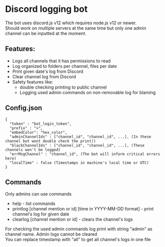 # Discord logging bot
The bot uses discord.js v12 which requires node.js v12 or newer.\
Should work on multiple servers at the same time but only one admin channel can be inputted at the moment.

## Features:
- Logs all channels that it has permissions to read
- Log organized to folders per channel, files per date
- Print given date's log from Discord
- Clear channel log from Discord
- Safety features like:
  * double checking printing to public channel
  * Logging used admin commands on non-removable log for blaming

## Config.json
```
{
  "token" : "bot_login_token",
  "prefix" : ">",
  "embedColor": "hex_color",
  "adminChannelIds" : ["channel_id", "channel_id", ...], (In these channel bot wont double check the print))
  "blackChannelIds" : ["channel_id", "channel_id", ...], (These channels won't be logged)
  "errMsgChannel" : "channel_id", (The bot will inform critical errors here)
  "localTime" : false (Timestamps in machine's local time or UTC)
}
```

## Commands
Only admins can use commands

- help - list commands
- printlog [channel mention or id] [time in YYYY-MM-DD format] - print channel's log for given date
- clearlog [channel mention or id] - clears the channel's logs

For checking the used admin commands log print with string "admin" as channel name. Admin logs cannot be cleared\
You can replace timestamp with "all" to get all channel's logs in one file 
